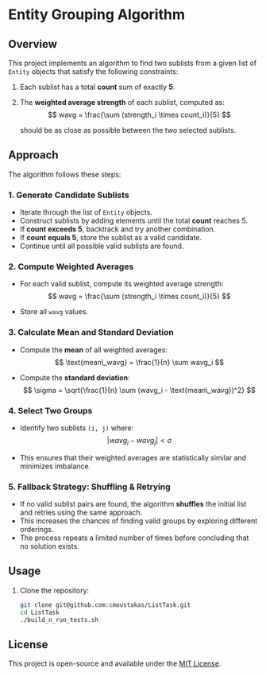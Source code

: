 # Entity Grouping Algorithm

## Overview
This project implements an algorithm to find two sublists from a given list of `Entity` objects that satisfy the following constraints:

1. Each sublist has a total **count** sum of exactly **5**.
2. The **weighted average strength** of each sublist, computed as:
   $$
    wavg = \frac{\sum (strength_i \times count_i)}{5} 
   $$
   
   should be as close as possible between the two selected sublists.

## Approach
The algorithm follows these steps:

### 1. Generate Candidate Sublists
- Iterate through the list of `Entity` objects.
- Construct sublists by adding elements until the total **count** reaches 5.
- If **count exceeds 5**, backtrack and try another combination.
- If **count equals 5**, store the sublist as a valid candidate.
- Continue until all possible valid sublists are found.

### 2. Compute Weighted Averages
- For each valid sublist, compute its weighted average strength:
  $$
   wavg = \frac{\sum (strength_i \times count_i)}{5}
  $$

- Store all `wavg` values.

### 3. Calculate Mean and Standard Deviation
- Compute the **mean** of all weighted averages:
  $$
  \text{mean\_wavg} = \frac{1}{n} \sum wavg_i
  $$

- Compute the **standard deviation**:
  $$
  \sigma = \sqrt{\frac{1}{n} \sum (wavg_i - \text{mean\_wavg})^2}
  $$

### 4. Select Two Groups
- Identify two sublists `(i, j)` where:
  $$
  |wavg_i - wavg_j| < \sigma
  $$
  
- This ensures that their weighted averages are statistically similar and minimizes imbalance.

### 5. Fallback Strategy: Shuffling & Retrying
- If no valid sublist pairs are found, the algorithm **shuffles** the initial list and retries using the same approach.
- This increases the chances of finding valid groups by exploring different orderings.
- The process repeats a limited number of times before concluding that no solution exists.

## Usage
1. Clone the repository:
   ```sh
   git clone git@github.com:cmoustakas/ListTask.git
   cd ListTask
   ./build_n_run_tests.sh
   ```
## License
This project is open-source and available under the [MIT License](LICENSE).


